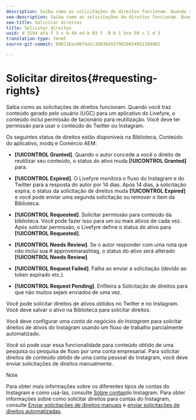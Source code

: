 ```yaml
---
description: Saiba como as solicitações de direitos funcionam. Quando você traz conteúdo gerado pelo usuário (UGC) para um aplicativo do Livefyre, o conteúdo inclui permissão de tacionário para reutilização. Você deve ter permissão para usar o conteúdo do Twitter ou Instagram.
seo-description: Saiba como as solicitações de direitos funcionam. Quando você traz conteúdo gerado pelo usuário (UGC) para um aplicativo do Livefyre, o conteúdo inclui permissão de tacionário para reutilização. Você deve ter permissão para usar o conteúdo do Twitter ou Instagram.
seo-title: Solicitar direitos
title: Solicitar direitos
uuid: d 3194 afa-f 3 c 6-44 ed-b 03 f -9 b 1 bce 50 c 1 d 3
translation-type: tm+mt
source-git-commit: 09011bac06f4a1c39836455f9d16654952184962

---
```



# Solicitar direitos{#requesting-rights}

Saiba como as solicitações de direitos funcionam. Quando você traz conteúdo gerado pelo usuário (UGC) para um aplicativo do Livefyre, o conteúdo inclui permissão de tacionário para reutilização. Você deve ter permissão para usar o conteúdo do Twitter ou Instagram.

Os seguintes status de direitos estão disponíveis na Biblioteca, Conteúdo do aplicativo, modq e Comércio AEM:

* **[!UICONTROL Granted]**. Quando o autor concede a você o direito de reutilizar seu conteúdo, o status do ativo muda **[!UICONTROL Granted]** para.

* **[!UICONTROL Expired]**. O Livefyre monitora o fluxo do Instagram e do Twitter para a resposta do autor por 14 dias. Após 14 dias, a solicitação expira, o status da solicitação de direitos muda **[!UICONTROL Expired]** e você pode enviar uma segunda solicitação ou remover o item da Biblioteca.
* **[!UICONTROL Requested]**. Solicitar permissão para conteúdo da biblioteca. Você pode fazer isso para um ou mais ativos de cada vez. Após solicitar permissão, o Livefyre define o status do ativo para **[!UICONTROL Requested]**.
* **[!UICONTROL Needs Review]**. Se o autor responder com uma nota que não inclui sua # approvemarashtag, o status do ativo será alterado **[!UICONTROL Needs Review]**.

* **[!UICONTROL Request Failed]**. Falha ao enviar a solicitação (devido ao token expirado etc.).
* **[!UICONTROL Request Pending]**. Enfileira a Solicitação de direitos para que não muitos sejam enviados de uma vez.

Você pode solicitar direitos de ativos obtidos no Twitter e no Instagram. Você deve salvar o ativo na Biblioteca para solicitar direitos.

Você deve configurar uma *conta de negócios do Instagram* para solicitar direitos de ativos do Instagram usando um fluxo de trabalho parcialmente automatizado.

Você só pode usar essa funcionalidade para conteúdo obtido de uma pesquisa ou pesquisa de fluxo por uma conta empresarial. Para solicitar direitos de conteúdo obtido de uma conta pessoal do Instagram, você deve enviar solicitações de direitos manualmente.

>[!NOTE]
>
>Para obter mais informações sobre os diferentes tipos de contas do Instagram e como usá-las, consulte [Sobre contas](/help/using/c-users-creating-accounts-with-studio-access/t-configure-social-accout-instagram/c-about-instagram-accounts.md#c_about_instagram_accounts)do Instagram. Para obter informações sobre como solicitar direitos para contas do Instagram, consulte [Enviar solicitações de direitos manuais](/help/using/c-how-requesting-rights-works/c-send-instagram-manual-rights-request.md#c_send_instagram_manual_rights_request) e [enviar solicitações de direitos automatizadas](/help/using/c-how-requesting-rights-works/c-send-an-instagram-rights-request-from-the-library.md#c_send_an_instagram_rights_request_from_the_library).

